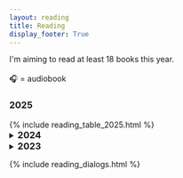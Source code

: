 ```yaml
---
layout: reading
title: Reading
display_footer: True
---
```


<p class="no-bottom">
I'm aiming to read at least 18 books this year.
<br>
<br>
🎧 = audiobook
</p>

<h3 class="no-bottom">2025</h3>
{% include reading_table_2025.html %}

<details>
    <summary><h3 class="no-bottom" style="display: inline; cursor: pointer;">2024</h3></summary>
    {% include reading_table_2024.html %}
</details>

<details>
    <summary><h3 class="no-bottom" style="display: inline; cursor: pointer;">2023</h3></summary>
    {% include reading_table_2023.html %}
</details>

{% include reading_dialogs.html %}
